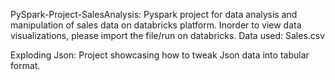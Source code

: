 PySpark-Project-SalesAnalysis: Pyspark project for data analysis and manipulation of sales data on databricks platform. Inorder to view data visualizations, please import the file/run on databricks.
Data used: Sales.csv

Exploding Json: Project showcasing how to tweak Json data into tabular format.



